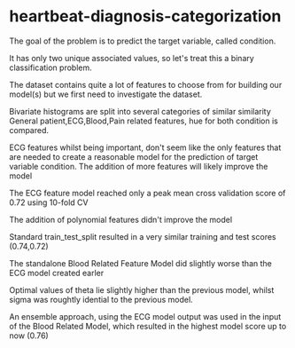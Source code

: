 # heartbeat-diagnosis-categorization
The goal of the problem is to predict the target variable, called condition.

It has only two unique associated values, so let's treat this a binary classification problem.

The dataset contains quite a lot of features to choose from for building our model(s) but we first need to investigate the dataset.

Bivariate histograms are split into several categories of similar similarity General patient,ECG,Blood,Pain related features, hue for both condition is compared.

ECG features whilst being important, don't seem like the only features that are needed to create a reasonable model for the prediction of target variable condition. The addition of more features will likely improve the model

The ECG feature model reached only a peak mean cross validation score of 0.72 using 10-fold CV

The addition of polynomial features didn't improve the model

Standard train_test_split resulted in a very similar training and test scores (0.74,0.72)

The standalone Blood Related Feature Model did slightly worse than the ECG model created earler

Optimal values of theta lie slightly higher than the previous model, whilst sigma was roughtly idential to the previous model.

An ensemble approach, using the ECG model output was used in the input of the Blood Related Model, which resulted in the highest model score up to now (0.76)
